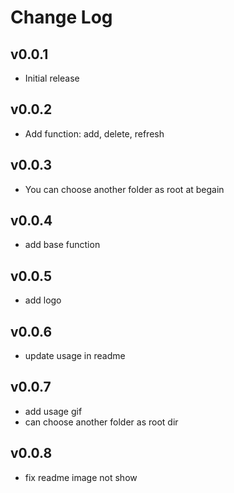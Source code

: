 # Change Log

## v0.0.1

- Initial release

## v0.0.2

- Add function: add, delete, refresh

## v0.0.3

- You can choose another folder as root at begain

## v0.0.4

- add base function

## v0.0.5

- add logo

## v0.0.6

- update usage in readme

## v0.0.7

- add usage gif
- can choose another folder as root dir

## v0.0.8

- fix readme image not show